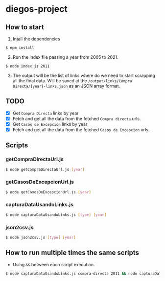 # diegos-project

## How to start

1. Intall the dependencies

```sh
$ npm install
```

2. Run the index file passing a year from 2005 to 2021.

```sh
$ node index.js 2011
```

3. The output will be the list of links where do we need to start scrapping all the final data. Will be saved at the `/output/links/Compra Directa/{year}-links.json` as an JSON array format.

## TODO

- [x] Get `Compra Directa` links by year
- [x] Fetch and get all the data from the fetched `Compra directa` urls.
- [x] Get `Casos de Excepcion` links by year
- [x] Fetch and get all the data from the fetched `Casos de Excepcion` urls.

## Scripts

### getCompraDirectaUrl.js

```bash
$ node getCompraDirectaUrl.js [year]
```

### getCasosDeExcepcionUrl.js

```bash
$ node getCasosDeExcepcionUrl.js [year]
```

### capturaDataUsandoLinks.js

```bash
$ node capturaDataUsandoLinks.js [type] [year]
```

### json2csv.js

```bash
$ node json2csv.js [type] [year]
```

## How to run multiple times the same scripts

- Using `&&` between each script execution.

```bash
$ node capturaDataUsandoLinks.js compra-directa 2011 && node capturaDataUsandoLinks.js compra-directa 2012 && node capturaDataUsandoLinks.js compra-directa 2013
```
